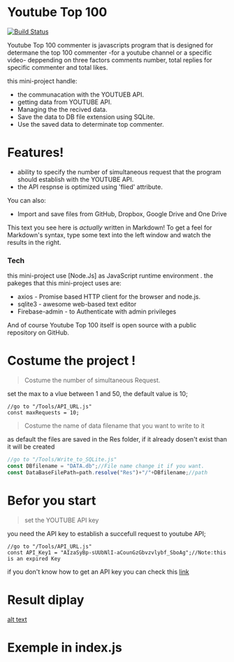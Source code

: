 # Youtube Top 100

[![Build Status](https://travis-ci.org/joemccann/dillinger.svg?branch=master)](https://travis-ci.org/joemccann/dillinger)


Youtube Top 100 commenter is javascripts program that is designed for determane the top 100 commenter -for a youtube channel or a specific video- deppending on three factors comments number, total replies for specific commenter and total likes. 

this mini-project handle: 
  - the communacation with the YOUTUEB API.
  - getting data from YOUTUBE API.
  - Managing the the recived data.
  - Save the data to DB file extension using SQLite.
  - Use the saved data to determinate top commenter.

# Features!

  - ability to specify the number of simultaneous request that the program should establish with the YOUTUBE API.
  - the API respnse is optimized using 'flied' attribute.


You can also:
  - Import and save files from GitHub, Dropbox, Google Drive and One Drive

This text you see here is *actually* written in Markdown! To get a feel for Markdown's syntax, type some text into the left window and watch the results in the right.

### Tech

this mini-project use [Node.Js] as JavaScript runtime environment .
the pakeges that this mini-project uses are: 

* axios - Promise based HTTP client for the browser and node.js.
* sqlite3 - awesome web-based text editor
* Firebase-admin - to Authenticate with admin privileges


And of course Youtube Top 100 itself is open source with a public repository
 on GitHub.
 
 
# Costume the project !
>Costume the number of simultaneous Request.

set the max to a vlue between 1 and 50, the default value is 10;
``` JS
//go to "/Tools/API_URL.js"
const maxRequests = 10;
```
>Costume the name of data filename that you want to write to it 

as default the files are saved in the Res folder, if it already dosen't exist than it will be created 
``` js
//go to "/Tools/Write_to_SQLite.js"
const DBfilename = "DATA.db";//File name change it if you want.
const DataBaseFilePath=path.resolve("Res")+"/"+DBfilename;//path
```
# Befor you start 
>set the YOUTUBE API key

you need the API key to establish a succefull request to youtube API;
``` JS
//go to "/Tools/API_URL.js"
const API_Key1 = "AIzaSyBp-sUUbNlI-aCounGzGbvzvlybf_SboAg";//Note:this is an expired Key
```
if you don't know how to get an API key you can check this [link](https://rapidapi.com/blog/how-to-get-youtube-api-key/)
# Result diplay 
[alt text]('consoleDisplay.png')
# Exemple in index.js
